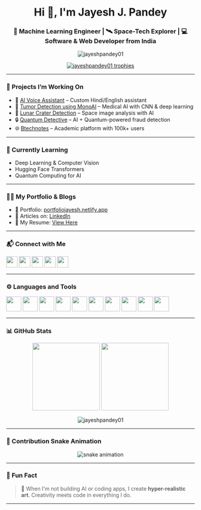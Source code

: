 <h1 align="center">Hi 👋, I'm Jayesh J. Pandey</h1>
<h3 align="center">🚀 Machine Learning Engineer | 🛰️ Space-Tech Explorer | 💻 Software & Web Developer from India</h3>

<p align="center">
  <img src="https://komarev.com/ghpvc/?username=jayeshpandey01&label=Profile%20views&color=0e75b6&style=flat" alt="jayeshpandey01" />
</p>

<p align="center">
  <a href="https://github.com/ryo-ma/github-profile-trophy"><img src="https://github-profile-trophy.vercel.app/?username=jayeshpandey01&theme=dracula&title=MultiLanguage,Commits,Repositories,Stars" alt="jayeshpandey01 trophies"/></a>
</p>

---

### 🔭 Projects I’m Working On
- 🤖 [AI Voice Assistant](https://github.com/jayeshpandey01/voice-assistant) – Custom Hindi/English assistant
- 🧠 [Tumor Detection using MonoAI](https://www.canva.com/design/DAGgwIS5lKU/4OnNKGG0uFCzHf7Be6htWA/view?utm_content=DAGgwIS5lKU&utm_campaign=designshare&utm_medium=link2&utm_source=uniquelinks&utlId=h7557614af9) – Medical AI with CNN & deep learning
- 🌌 [Lunar Crater Detection](https://github.com/jayeshpandey01/MOON) – Space image analysis with AI
- 🔒 [Quantum Detective](https://github.com/nitkhackathon2024-5/PVGCOE_Epic_Faliure) – AI + Quantum-powered fraud detection
- 🌐 [Btechnotes](https://msha.ke/btechnotes) – Academic platform with 100k+ users

---

### 🌱 Currently Learning
- Deep Learning & Computer Vision  
- Hugging Face Transformers  
- Quantum Computing for AI  

---

### 👨‍💻 My Portfolio & Blogs
- 🔗 Portfolio: [portfoliojayesh.netlify.app](https://portfoliojayesh.netlify.app/)
- 📝 Articles on: [LinkedIn](https://www.linkedin.com/in/pandey-jayesh/)
- 📄 My Resume: [View Here](https://www.canva.com/design/DAGXDacc6p4/UGCbMwYH80yi5Wlkaa-_SQ/view?utm_content=DAGXDacc6p4&utm_campaign=designshare&utm_medium=link2&utm_source=uniquelinks&utlId=hd45c73bd85)

---

### 📬 Connect with Me

<p align="left">
  <a href="https://linkedin.com/in/pandey-jayesh" target="blank"><img src="https://img.shields.io/badge/-LinkedIn-blue?style=for-the-badge&logo=Linkedin" height="30" /></a>
  <a href="mailto:jayeshpandey754@gmail.com"><img src="https://img.shields.io/badge/-Gmail-D14836?style=for-the-badge&logo=gmail&logoColor=white" height="30" /></a>
  <a href="https://instagram.com/pandey_jayesh_"><img src="https://img.shields.io/badge/-Instagram-E4405F?style=for-the-badge&logo=instagram&logoColor=white" height="30" /></a>
  <a href="https://auth.geeksforgeeks.org/user/jayeshpas66y"><img src="https://img.shields.io/badge/-GFG-darkgreen?style=for-the-badge&logo=geeksforgeeks&logoColor=white" height="30" /></a>
  <a href="https://www.leetcode.com/jayeshpandey01"><img src="https://img.shields.io/badge/-Leetcode-orange?style=for-the-badge&logo=leetcode&logoColor=white" height="30" /></a>
</p>

---

### ⚙️ Languages and Tools

<p align="left">
  <img src="https://cdn.jsdelivr.net/gh/devicons/devicon/icons/python/python-original.svg" width="40" height="40"/>
  <img src="https://cdn.jsdelivr.net/gh/devicons/devicon/icons/cplusplus/cplusplus-original.svg" width="40" height="40"/>
  <img src="https://cdn.jsdelivr.net/gh/devicons/devicon/icons/javascript/javascript-original.svg" width="40" height="40"/>
  <img src="https://cdn.jsdelivr.net/gh/devicons/devicon/icons/react/react-original.svg" width="40" height="40"/>
  <img src="https://cdn.jsdelivr.net/gh/devicons/devicon/icons/nodejs/nodejs-original.svg" width="40" height="40"/>
  <img src="https://cdn.jsdelivr.net/gh/devicons/devicon/icons/mongodb/mongodb-original.svg" width="40" height="40"/>
  <img src="https://cdn.jsdelivr.net/gh/devicons/devicon/icons/tensorflow/tensorflow-original.svg" width="40" height="40"/>
  <img src="https://cdn.jsdelivr.net/gh/devicons/devicon/icons/pytorch/pytorch-original.svg" width="40" height="40"/>
  <img src="https://cdn.jsdelivr.net/gh/devicons/devicon/icons/figma/figma-original.svg" width="40" height="40"/>
  <img src="https://cdn.jsdelivr.net/gh/devicons/devicon/icons/git/git-original.svg" width="40" height="40"/>
</p>

---

### 📊 GitHub Stats

<div align="center">
  <img src="https://github-readme-stats.vercel.app/api?username=jayeshpandey01&show_icons=true&theme=dracula&count_private=true" height="180" />
  <img src="https://github-readme-stats.vercel.app/api/top-langs/?username=jayeshpandey01&layout=compact&theme=dracula" height="180" />
</div>

<p align="center">
  <img src="https://github-readme-streak-stats.herokuapp.com/?user=jayeshpandey01&theme=dracula" alt="jayeshpandey01" />
</p>

---

### 🐍 Contribution Snake Animation

<p align="center">
  <img src="https://raw.githubusercontent.com/jayeshpandey01/jayeshpandey01/output/snake.svg" alt="snake animation" />
</p>


---

### 🎨 Fun Fact

> 🧠 When I'm not building AI or coding apps, I create **hyper-realistic art**. Creativity meets code in everything I do.

---

